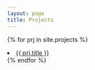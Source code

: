 ```yaml
---
layout: page
title: Projects
---
```


{% for prj in site.projects %}
  <li>
    <a href="{{ prj.url }}">
      {{ prj.title }}
    </a>
  </li>
{% endfor %}